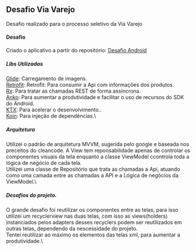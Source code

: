 ## Desafio Via Varejo

Desafio realizado para o processo seletivo da Via Varejo

#### Desafio

Criado o aplicativo a partir do repositório: [Desafio Android](https://bitbucket.org/devmobila/desafio-android/src/master/) 

##### Libs Utilizadas

[Glide](https://github.com/bumptech/glide): Carregamento de imagens.\
[Retrofit](https://square.github.io/retrofit/): Retrofit: Para consumir a Api com informações dos produtos.\
[Rx](https://github.com/ReactiveX/RxAndroid): Para tratar as chamadas REST de forma assíncrona.\
[Anko](https://github.com/Kotlin/anko): Para aumentar a produtividade e facilitar o uso de recursos do SDK do Android.\
[KTX](https://developer.android.com/kotlin/ktx?gclid=Cj0KCQiAn8nuBRCzARIsAJcdIfOXYnUCIrYXkxn6wnnaaglEQPoRYFKHVRAJMhTCo_zd_oVKDc03aAcaAr3ZEALw_wcB): Para acelerar o desenvolvimento..\
[Koin](https://insert-koin.io/): Para injeção de dependências.\
 

##### Arquitetura

Utilizei o padrão de arquitetura MVVM, sugerida pelo google e baseada nos preceitos do cleancode. A View tem reponsabilidade apenas de controlar os componentes visuais da tela enquanto a classe ViewModel ccontrola toda a lógica de negócio de cada tela.\
Utilizei uma classe de Repositório que trata as chamadas a Api, atuando como uma camada entre as chamadas a API e a Lógica de negócios da ViewModel.\

##### Desafios do projeto.

O grande desafio foi reutilizar os componentes entre as telas, para isso utilizei um recyclerview nas duas telas, com isso as views(holders) instanciados pelos adapters desses recyclers podem ser reutilizados em outras telas, dependendo da nescessidade do projeto.\
Tentei reutilizar ao máximo os elementos das telas xml, para aumentar a produtividade.\
